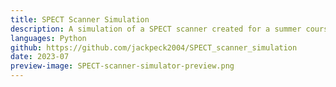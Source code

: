 ```yaml
---
title: SPECT Scanner Simulation
description: A simulation of a SPECT scanner created for a summer course I participated in. It is a representation of what SPECT scanner detects, and how that data can be manipulated using collimator grids or sources of different dimensions.
languages: Python
github: https://github.com/jackpeck2004/SPECT_scanner_simulation
date: 2023-07
preview-image: SPECT-scanner-simulator-preview.png
---
```

